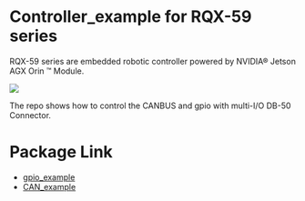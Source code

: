# Controller_example for RQX-59 series
RQX-59 series are embedded robotic controller powered by NVIDIA® Jetson AGX Orin ™ Module.

<img src="https://user-images.githubusercontent.com/56862464/281652704-40ff2e3c-6e1e-473c-aa6c-a81547dec9e2.png">

The repo shows how to control the CANBUS and gpio with multi-I/O DB-50 Connector.



# Package Link
- [gpio_example](https://github.com/Jason-Lee0/controller_example/tree/main/gpio_example_python)
- [CAN_example](https://github.com/Jason-Lee0/controller_example/tree/main/canbus_example_python)
